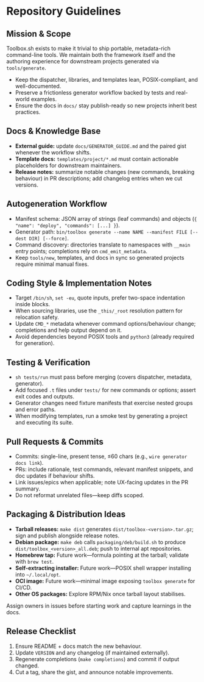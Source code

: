 # Repository Guidelines

## Mission & Scope
Toolbox.sh exists to make it trivial to ship portable, metadata-rich command-line tools. We maintain both the framework itself and the authoring experience for downstream projects generated via `tools/generate`.

- Keep the dispatcher, libraries, and templates lean, POSIX-compliant, and well-documented.
- Preserve a frictionless generator workflow backed by tests and real-world examples.
- Ensure the docs in `docs/` stay publish-ready so new projects inherit best practices.

## Docs & Knowledge Base
- **External guide:** update `docs/GENERATOR_GUIDE.md` and the paired gist whenever the workflow shifts.
- **Template docs:** `templates/project/*.md` must contain actionable placeholders for downstream maintainers.
- **Release notes:** summarize notable changes (new commands, breaking behaviour) in PR descriptions; add changelog entries when we cut versions.

## Autogeneration Workflow
- Manifest schema: JSON array of strings (leaf commands) and objects (`{ "name": "deploy", "commands": [...] }`).
- Generator path: `bin/toolbox generate --name NAME --manifest FILE [--dest DIR] [--force]`.
- Command discovery: directories translate to namespaces with `__main` entry points; completions rely on `cmd_emit_metadata`.
- Keep `tools/new`, templates, and docs in sync so generated projects require minimal manual fixes.

## Coding Style & Implementation Notes
- Target `/bin/sh`, `set -eu`, quote inputs, prefer two-space indentation inside blocks.
- When sourcing libraries, use the `_this/_root` resolution pattern for relocation safety.
- Update `CMD_*` metadata whenever command options/behaviour change; completions and help output depend on it.
- Avoid dependencies beyond POSIX tools and `python3` (already required for generation).

## Testing & Verification
- `sh tests/run` must pass before merging (covers dispatcher, metadata, generator).
- Add focused `.t` files under `tests/` for new commands or options; assert exit codes and outputs.
- Generator changes need fixture manifests that exercise nested groups and error paths.
- When modifying templates, run a smoke test by generating a project and executing its suite.

## Pull Requests & Commits
- Commits: single-line, present tense, ≤60 chars (e.g., `wire generator docs link`).
- PRs: include rationale, test commands, relevant manifest snippets, and doc updates if behaviour shifts.
- Link issues/epics when applicable; note UX-facing updates in the PR summary.
- Do not reformat unrelated files—keep diffs scoped.

## Packaging & Distribution Ideas
- **Tarball releases:** `make dist` generates `dist/toolbox-<version>.tar.gz`; sign and publish alongside release notes.
- **Debian package:** `make deb` calls `packaging/deb/build.sh` to produce `dist/toolbox_<version>_all.deb`; push to internal apt repositories.
- **Homebrew tap:** Future work—formula pointing at the tarball; validate with `brew test`.
- **Self-extracting installer:** Future work—POSIX shell wrapper installing into `~/.local/opt`.
- **OCI image:** Future work—minimal image exposing `toolbox generate` for CI/CD.
- **Other OS packages:** Explore RPM/Nix once tarball layout stabilises.

Assign owners in issues before starting work and capture learnings in the docs.

## Release Checklist
1. Ensure README + docs match the new behaviour.
2. Update `VERSION` and any changelog (if maintained externally).
3. Regenerate completions (`make completions`) and commit if output changed.
4. Cut a tag, share the gist, and announce notable improvements.
